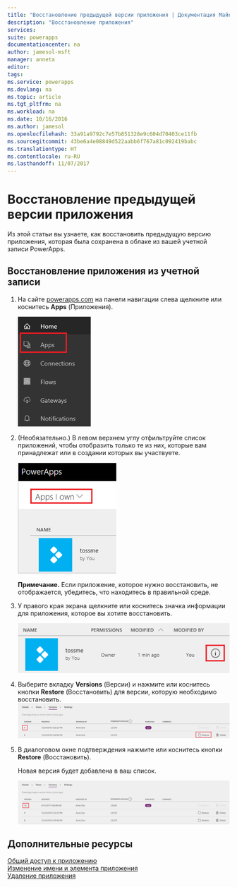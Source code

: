```yaml
---
title: "Восстановление предыдущей версии приложения | Документация Майкрософт"
description: "Восстановление приложения"
services: 
suite: powerapps
documentationcenter: na
author: jamesol-msft
manager: anneta
editor: 
tags: 
ms.service: powerapps
ms.devlang: na
ms.topic: article
ms.tgt_pltfrm: na
ms.workload: na
ms.date: 10/16/2016
ms.author: jamesol
ms.openlocfilehash: 33a91a9792c7e57b851328e9c604d70403ce11fb
ms.sourcegitcommit: 43be6a4e08849d522aabb6f767a81c092419babc
ms.translationtype: HT
ms.contentlocale: ru-RU
ms.lasthandoff: 11/07/2017
---
```

# <a name="restore-an-app-to-a-previous-version"></a>Восстановление предыдущей версии приложения
Из этой статьи вы узнаете, как восстановить предыдущую версию приложения, которая была сохранена в облаке из вашей учетной записи PowerApps.

## <a name="restore-an-app-from-your-account"></a>Восстановление приложения из учетной записи
1. На сайте [powerapps.com](https://web.powerapps.com) на панели навигации слева щелкните или коснитесь **Apps** (Приложения).
   
    ![](./media/restore-an-app/file-apps.png)
2. (Необязательно.) В левом верхнем углу отфильтруйте список приложений, чтобы отобразить только те из них, которые вам принадлежат или в создании которых вы участвуете.
   
    ![](./media/delete-app/filter-list.png)
   
    **Примечание.** Если приложение, которое нужно восстановить, не отображается, убедитесь, что находитесь в правильной среде.
3. У правого края экрана щелкните или коснитесь значка информации для приложения, которое вы хотите восстановить.
   
    ![](./media/delete-app/app-options.png)
4. Выберите вкладку **Versions** (Версии) и нажмите или коснитесь кнопки **Restore** (Восстановить) для версии, которую необходимо восстановить.  
    ![](./media/restore-an-app/restore-button-2.png)
5. В диалоговом окне подтверждения нажмите или коснитесь кнопки **Restore** (Восстановить).  
   
    Новая версия будет добавлена в ваш список.
   
    ![](./media/restore-an-app/versions-added-2.png)

## <a name="more-resources"></a>Дополнительные ресурсы
[Общий доступ к приложению](share-app.md)  
[Изменение имени и элемента приложения](set-name-tile.md)  
[Удаление приложения](delete-app.md)

